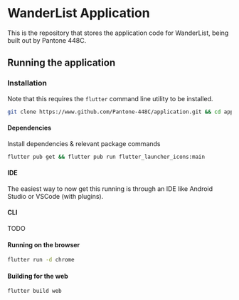 # WanderList Application
This is the repository that stores the application code for WanderList, being built out by Pantone 448C.

## Running the application

### Installation
Note that this requires the `flutter` command line utility to be installed.
```bash
git clone https://www.github.com/Pantone-448C/application.git && cd application
```
#### Dependencies
Install dependencies & relevant package commands
```bash
flutter pub get && flutter pub run flutter_launcher_icons:main
```

#### IDE
The easiest way to now get this running is through an IDE like Android Studio or VSCode (with plugins).

#### CLI
TODO

#### Running on the browser
```bash
flutter run -d chrome
```

#### Building for the web
```bash
flutter build web
```
